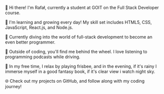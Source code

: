 👋 Hi there! I'm Rafał, currently a student at GOIT on the Full Stack Developer course.

🚀 I'm learning and growing every day! My skill set includes HTML5, CSS, JavaScript, React.js, and Node.js.

📘 Currently diving into the world of full-stack development to become an even better programmer.

🚗 Outside of coding, you'll find me behind the wheel. I love listening to programming podcasts while driving.

🥏 In my free time, I relax by playing frisbee, and in the evening, if it's rainy I immerse myself in a good fantasy book, if it's clear view i watch night sky.

🌐 Check out my projects on GitHub, and follow along with my coding journey!
